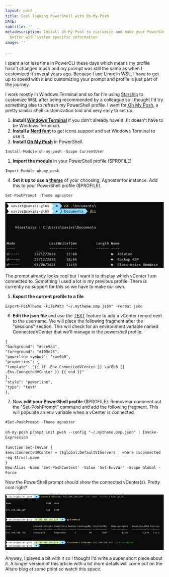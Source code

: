 ```yaml
---
layout: post
title: Cool looking PowerShell with Oh-My-Posh
DATE: 
subtitle: ''
metadescription: Install Oh-My-Posh to customize and make your PowerShell prompt look
  better with system specific information
image: ''

---
```

I spent a lot less time in PowerCLI these days which means my profile hasn't changed much and my prompt was still the same as when I customized it several years ago. Because I use Linux in WSL, I have to get up to speed with it and customizing your prompt and profile is just part of the journey.

I work mostly in Windows Terminal and so far I'm using [Starship](https://starship.rs/) to customize WSL after being recommended by a colleague so I thought I'd try something else to refresh my PowerShell profile. I went for[ Oh My Posh](https://ohmyposh.dev/), a pretty similar shell customization tool and very easy to set up.

1. **Install** [**Windows Terminal**](https://www.microsoft.com/en-us/p/windows-terminal/9n0dx20hk701#activetab=pivot:overviewtab) if you don't already have it. (It doesn't have to be Windows Terminal).
2. **Install a** [**Nerd font**](https://www.nerdfonts.com/) to get icons support and set Windows Terminal to use it.
3. **Install** [**Oh My Posh**](https://ohmyposh.dev/docs/windows) in PowerShell.

<!-- I hate markdown -->

    Install-Module oh-my-posh -Scope CurrentUser

1. **Import the module** in your PowerShell profile ($PROFILE)

<!-- I hate markdown -->

    Import-Module oh-my-posh

4. **Set it up to use a** [**theme**]() of your choosing, Agnoster for instance. Add this to your PowerShell profile ($PROFILE).

<!-- I hate markdown -->

    Set-PoshPrompt -Theme agnoster

![](/img/ohmyposh1.png)

The prompt already looks cool but I want it to display which vCenter I am connected to. Something I used a lot in my previous profile. There is currently no support for this so we have to make our own.

5. **Export the current profile to a file**.

<!-- I hate markdown -->

    Export-PoshTheme -FilePath "~/.mytheme.omp.json" -Format json

6. **Edit the json file** and use the [TEXT](https://ohmyposh.dev/docs/text) feature to add a vCenter record next to the username. We will place the following fragment after the "sessions" section. This will check for an environment variable named ConnectedVCenter that we'll manage in the powershell profile.

<!-- I hate markdown -->

    {
    "background": "#cce9aa",
    "foreground": "#100e23",
    "powerline_symbol": "\ue0b0",
    "properties": {
    "template": "{{ if .Env.ConnectedVCenter }} \uf6a6 {{ .Env.ConnectedVCenter }} {{ end }}"
    },
    "style": "powerline",
    "type": "text"
    },

7. Now **edit your PowerShell profile** ($PROFILE). Remove or comment out the "Set-PoshPrompt" command and add the following fragment. This will populate an env variable when a vCenter is connected.

<!-- I hate markdown -->

    #Set-PoshPrompt -Theme agnoster
    
    oh-my-posh prompt init pwsh --config "~/.mytheme.omp.json" | Invoke-Expression
    
    function Set-EnvVar {
    $env:ConnectedVCenter = ($global:DefaultVIServers | where isconnected -eq $true).name
    }
    New-Alias -Name 'Set-PoshContext' -Value 'Set-EnvVar' -Scope Global -Force

Now the PowerShell prompt should show the connected vCenter(s). Pretty cool right?

![](/img/ohmyposh2.png)

Anyway, I played a bit with it so I thought I'd write a super short piece about it. A longer version of this article with a lot more details will come out on the Altaro blog at some point so watch this space.